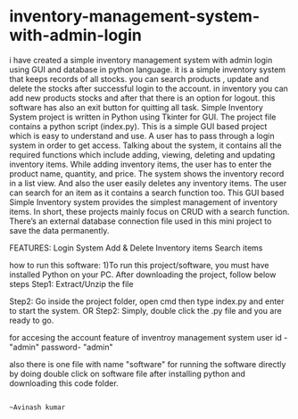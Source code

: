 # inventory-management-system-with-admin-login
i have created a simple inventory management system with admin login using GUI  and database in python language. it is a simple inventory system that  keeps records of all stocks. you can search products , update and delete the stocks after successful login to the account. in inventory you can add new products stocks and after that there is an option for logout. this software has also an exit button for quitting all task.
                                                                                              Simple Inventory System project is written in Python using Tkinter for GUI. The project file contains a python script (index.py). This is a simple GUI based project which is easy to understand and use. A user has to pass through a login system in order to get access. Talking about the system, it contains all the required functions which include adding, viewing, deleting and updating inventory items. While adding inventory items, the user has to enter the product name, quantity, and price. The system shows the inventory record in a list view. And also the user easily deletes any inventory items. The user can search for an item as it contains a search function too.
                                                                                              This GUI based Simple Inventory system provides the simplest management of inventory items. In short, these projects mainly focus on CRUD with a search function. There’s an external database connection file used in this mini project to save the data permanently.
                                                                                              
FEATURES:
Login System
Add & Delete Inventory items
Search items

how to run this software:
1)To run this project/software, you must have installed Python on your PC. After downloading the project, follow below steps
Step1: Extract/Unzip the file

Step2: Go inside the project folder, open cmd then type index.py and enter to start the system.
OR
Step2: Simply, double click the .py file and you are ready to go.

for accesing the account feature of inventroy management system user id - "admin"
                                                                password- "admin"
                                                                

also there is one file with name "software" for running the software directly by doing double click on software file after installing python and downloading this code folder.
                      
                                                        
                                                        
                                                                       ~Avinash kumar








